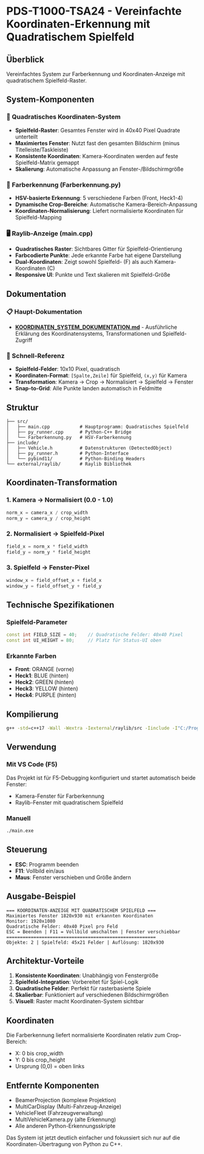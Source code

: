 # PDS-T1000-TSA24 - Vereinfachte Koordinaten-Erkennung mit Quadratischem Spielfeld

## Überblick
Vereinfachtes System zur Farberkennung und Koordinaten-Anzeige mit quadratischem Spielfeld-Raster.

## System-Komponenten

### 🎯 Quadratisches Koordinaten-System
- **Spielfeld-Raster**: Gesamtes Fenster wird in 40x40 Pixel Quadrate unterteilt
- **Maximiertes Fenster**: Nutzt fast den gesamten Bildschirm (minus Titelleiste/Taskleiste)
- **Konsistente Koordinaten**: Kamera-Koordinaten werden auf feste Spielfeld-Matrix gemappt
- **Skalierung**: Automatische Anpassung an Fenster-/Bildschirmgröße

### 🎨 Farberkennung (Farberkennung.py)
- **HSV-basierte Erkennung**: 5 verschiedene Farben (Front, Heck1-4)
- **Dynamische Crop-Bereiche**: Automatische Kamera-Bereich-Anpassung
- **Koordinaten-Normalisierung**: Liefert normalisierte Koordinaten für Spielfeld-Mapping

### 🖥️ Raylib-Anzeige (main.cpp)
- **Quadratisches Raster**: Sichtbares Gitter für Spielfeld-Orientierung
- **Farbcodierte Punkte**: Jede erkannte Farbe hat eigene Darstellung
- **Dual-Koordinaten**: Zeigt sowohl Spielfeld- (F) als auch Kamera-Koordinaten (C)
- **Responsive UI**: Punkte und Text skalieren mit Spielfeld-Größe

## Dokumentation

### 📋 Haupt-Dokumentation
- **[KOORDINATEN_SYSTEM_DOKUMENTATION.md](KOORDINATEN_SYSTEM_DOKUMENTATION.md)** - Ausführliche Erklärung des Koordinatensystems, Transformationen und Spielfeld-Zugriff

### 🔧 Schnell-Referenz
- **Spielfeld-Felder**: 10x10 Pixel, quadratisch
- **Koordinaten-Format**: `[Spalte,Zeile]` für Spielfeld, `(x,y)` für Kamera
- **Transformation**: Kamera → Crop → Normalisiert → Spielfeld → Fenster
- **Snap-to-Grid**: Alle Punkte landen automatisch in Feldmitte

## Struktur

```
├── src/
│   ├── main.cpp           # Hauptprogramm: Quadratisches Spielfeld
│   ├── py_runner.cpp      # Python-C++ Bridge
│   └── Farberkennung.py   # HSV-Farberkennung
├── include/
│   ├── Vehicle.h          # Datenstrukturen (DetectedObject)
│   ├── py_runner.h        # Python-Interface
│   └── pybind11/          # Python-Binding Headers
└── external/raylib/       # Raylib Bibliothek
```

## Koordinaten-Transformation

### 1. Kamera → Normalisiert (0.0 - 1.0)
```cpp
norm_x = camera_x / crop_width
norm_y = camera_y / crop_height
```

### 2. Normalisiert → Spielfeld-Pixel
```cpp
field_x = norm_x * field_width
field_y = norm_y * field_height
```

### 3. Spielfeld → Fenster-Pixel
```cpp
window_x = field_offset_x + field_x
window_y = field_offset_y + field_y
```

## Technische Spezifikationen

### Spielfeld-Parameter
```cpp
const int FIELD_SIZE = 40;    // Quadratische Felder: 40x40 Pixel
const int UI_HEIGHT = 80;     // Platz für Status-UI oben
```

### Erkannte Farben
- **Front**: ORANGE (vorne)
- **Heck1**: BLUE (hinten)
- **Heck2**: GREEN (hinten)
- **Heck3**: YELLOW (hinten)
- **Heck4**: PURPLE (hinten)

## Kompilierung
```bash
g++ -std=c++17 -Wall -Wextra -Iexternal/raylib/src -Iinclude -I"C:/Program Files/Python311/include" src/main.cpp src/py_runner.cpp -Lexternal/raylib/src -lraylib -lopengl32 -lgdi32 -lwinmm -L"C:/Program Files/Python311/libs" -lpython311 -o main
```

## Verwendung

### Mit VS Code (F5)
Das Projekt ist für F5-Debugging konfiguriert und startet automatisch beide Fenster:
- Kamera-Fenster für Farberkennung
- Raylib-Fenster mit quadratischem Spielfeld

### Manuell
```bash
./main.exe
```

## Steuerung
- **ESC**: Programm beenden
- **F11**: Vollbild ein/aus
- **Maus**: Fenster verschieben und Größe ändern

## Ausgabe-Beispiel
```
=== KOORDINATEN-ANZEIGE MIT QUADRATISCHEM SPIELFELD ===
Maximiertes Fenster 1820x930 mit erkannten Koordinaten
Monitor: 1920x1080
Quadratische Felder: 40x40 Pixel pro Feld
ESC = Beenden | F11 = Vollbild umschalten | Fenster verschiebbar
=======================================================
Objekte: 2 | Spielfeld: 45x21 Felder | Auflösung: 1820x930
```

## Architektur-Vorteile
1. **Konsistente Koordinaten**: Unabhängig von Fenstergröße
2. **Spielfeld-Integration**: Vorbereitet für Spiel-Logik
3. **Quadratische Felder**: Perfekt für rasterbasierte Spiele
4. **Skalierbar**: Funktioniert auf verschiedenen Bildschirmgrößen
5. **Visuell**: Raster macht Koordinaten-System sichtbar

## Koordinaten

Die Farberkennung liefert normalisierte Koordinaten relativ zum Crop-Bereich:
- X: 0 bis crop_width
- Y: 0 bis crop_height
- Ursprung (0,0) = oben links

## Entfernte Komponenten

- BeamerProjection (komplexe Projektion)
- MultiCarDisplay (Multi-Fahrzeug-Anzeige)
- VehicleFleet (Fahrzeugverwaltung)
- MultiVehicleKamera.py (alte Erkennung)
- Alle anderen Python-Erkennungsskripte

Das System ist jetzt deutlich einfacher und fokussiert sich nur auf die Koordinaten-Übertragung von Python zu C++.
